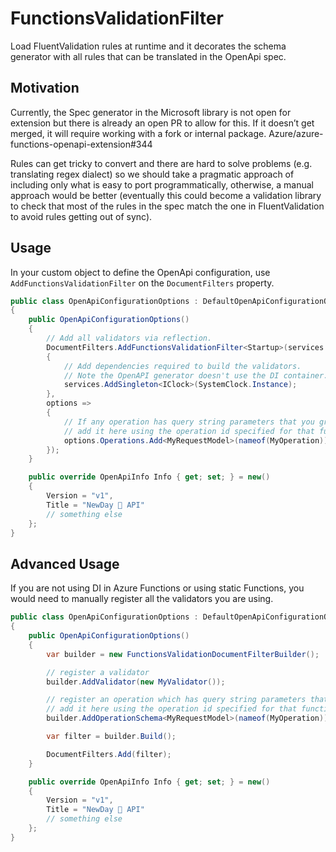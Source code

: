 # FunctionsValidationFilter

Load FluentValidation rules at runtime and it decorates the schema generator with all rules that can be translated in the OpenApi spec.

## Motivation

Currently, the Spec generator in the Microsoft library is not open for extension but there is already an open PR to allow for this. If it doesn’t get merged, it will require working with a fork or internal package.
Azure/azure-functions-openapi-extension#344

Rules can get tricky to convert and there are hard to solve problems (e.g. translating regex dialect) so we should take a pragmatic approach of including only what is easy to port programmatically, otherwise, a manual approach would be better (eventually this could become a validation library to check that most of the rules in the spec match the one in FluentValidation to avoid rules getting out of sync).

## Usage

In your custom object to define the OpenApi configuration, use `AddFunctionsValidationFilter` on the `DocumentFilters` property.

```csharp
public class OpenApiConfigurationOptions : DefaultOpenApiConfigurationOptions
{
    public OpenApiConfigurationOptions()
    {
        // Add all validators via reflection.
        DocumentFilters.AddFunctionsValidationFilter<Startup>(services =>
        {
            // Add dependencies required to build the validators.
            // Note the OpenAPI generator doesn't use the DI container.
            services.AddSingleton<IClock>(SystemClock.Instance);
        },
        options =>
        {
            // If any operation has query string parameters that you group into an object and use a validator,
            // add it here using the operation id specified for that function endpoint with [OpenApiOperation(operationId: nameof(MyOperation))]
            options.Operations.Add<MyRequestModel>(nameof(MyOperation));
        });
    }

    public override OpenApiInfo Info { get; set; } = new()
    {
        Version = "v1",
        Title = "NewDay 🥳 API"
        // something else
    };
}
```

## Advanced Usage

If you are not using DI in Azure Functions or using static Functions, you would need to manually register all the validators you are using.

```csharp
public class OpenApiConfigurationOptions : DefaultOpenApiConfigurationOptions
{
    public OpenApiConfigurationOptions()
    {
        var builder = new FunctionsValidationDocumentFilterBuilder();

        // register a validator
        builder.AddValidator(new MyValidator());

        // register an operation which has query string parameters that you group into an object and use a validator,
        // add it here using the operation id specified for that function endpoint with [OpenApiOperation(operationId: nameof(MyOperation))]
        builder.AddOperationSchema<MyRequestModel>(nameof(MyOperation))

        var filter = builder.Build();

        DocumentFilters.Add(filter);
    }

    public override OpenApiInfo Info { get; set; } = new()
    {
        Version = "v1",
        Title = "NewDay 🥳 API"
        // something else
    };
}
```
